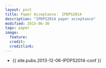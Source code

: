 ```yaml
---
layout: post
title: Paper Acceptance： IPDPS2014
description: "IPDPS2014 paper acceptance"
modified: 2015-06-30
tags: paper
image:
  feature: 
  credit: 
  creditlink: 
---
```


- {{ site.pubs.2013-12-06-IPDPS2014-conf }}
